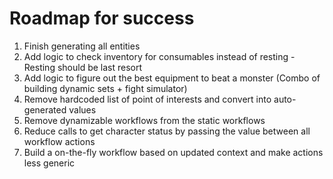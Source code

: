 # Roadmap for success

1. Finish generating all entities
1. Add logic to check inventory for consumables instead of resting - Resting should be last resort
1. Add logic to figure out the best equipment to beat a monster (Combo of building dynamic sets + fight simulator)
1. Remove hardcoded list of point of interests and convert into auto-generated values
1. Remove dynamizable workflows from the static workflows
1. Reduce calls to get character status by passing the value between all workflow actions
1. Build a on-the-fly workflow based on updated context and make actions less generic


